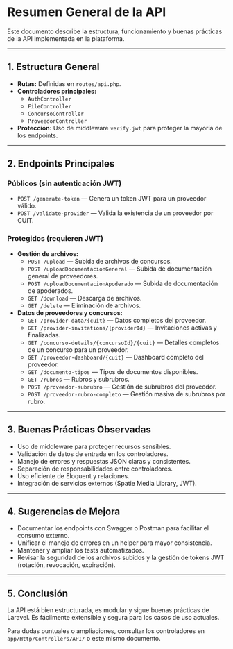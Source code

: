 # Resumen General de la API

Este documento describe la estructura, funcionamiento y buenas prácticas de la API implementada en la plataforma.

---

## 1. Estructura General

- **Rutas:** Definidas en `routes/api.php`.
- **Controladores principales:**
  - `AuthController`
  - `FileController`
  - `ConcursoController`
  - `ProveedorController`
- **Protección:** Uso de middleware `verify.jwt` para proteger la mayoría de los endpoints.

---

## 2. Endpoints Principales

### Públicos (sin autenticación JWT)
- `POST /generate-token` — Genera un token JWT para un proveedor válido.
- `POST /validate-provider` — Valida la existencia de un proveedor por CUIT.

### Protegidos (requieren JWT)
- **Gestión de archivos:**
  - `POST /upload` — Subida de archivos de concursos.
  - `POST /uploadDocumentacionGeneral` — Subida de documentación general de proveedores.
  - `POST /uploadDocumentacionApoderado` — Subida de documentación de apoderados.
  - `GET /download` — Descarga de archivos.
  - `GET /delete` — Eliminación de archivos.
- **Datos de proveedores y concursos:**
  - `GET /provider-data/{cuit}` — Datos completos del proveedor.
  - `GET /provider-invitations/{providerId}` — Invitaciones activas y finalizadas.
  - `GET /concurso-details/{concursoId}/{cuit}` — Detalles completos de un concurso para un proveedor.
  - `GET /proveedor-dashboard/{cuit}` — Dashboard completo del proveedor.
  - `GET /documento-tipos` — Tipos de documentos disponibles.
  - `GET /rubros` — Rubros y subrubros.
  - `POST /proveedor-subrubro` — Gestión de subrubros del proveedor.
  - `POST /proveedor-rubro-completo` — Gestión masiva de subrubros por rubro.

---

## 3. Buenas Prácticas Observadas

- Uso de middleware para proteger recursos sensibles.
- Validación de datos de entrada en los controladores.
- Manejo de errores y respuestas JSON claras y consistentes.
- Separación de responsabilidades entre controladores.
- Uso eficiente de Eloquent y relaciones.
- Integración de servicios externos (Spatie Media Library, JWT).

---

## 4. Sugerencias de Mejora

- Documentar los endpoints con Swagger o Postman para facilitar el consumo externo.
- Unificar el manejo de errores en un helper para mayor consistencia.
- Mantener y ampliar los tests automatizados.
- Revisar la seguridad de los archivos subidos y la gestión de tokens JWT (rotación, revocación, expiración).

---

## 5. Conclusión

La API está bien estructurada, es modular y sigue buenas prácticas de Laravel. Es fácilmente extensible y segura para los casos de uso actuales.

Para dudas puntuales o ampliaciones, consultar los controladores en `app/Http/Controllers/API/` o este mismo documento. 